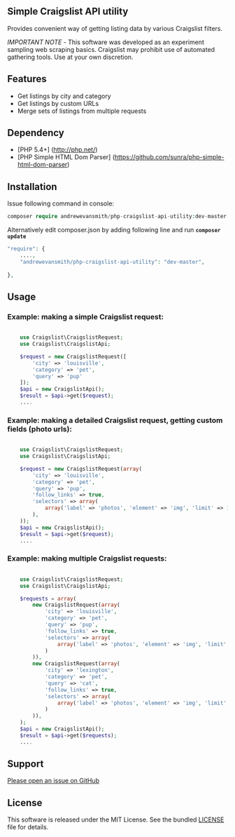 ## Simple Craigslist API utility
Provides convenient way of getting listing data by various Craigslist filters.

*IMPORTANT NOTE* - This software was developed as an experiment sampling web scraping basics.  Craigslist may prohibit use of automated gathering tools.  Use at your own discretion.

Features
------------
* Get listings by city and category
* Get listings by custom URLs
* Merge sets of listings from multiple requests


Dependency
------------
* [PHP 5.4+] (http://php.net/)
* [PHP Simple HTML Dom Parser] (https://github.com/sunra/php-simple-html-dom-parser)


Installation
------------

Issue following command in console:

```php
composer require andrewevansmith/php-craigslist-api-utility:dev-master
```

Alternatively  edit composer.json by adding following line and run **`composer update`**
```php
"require": { 
    ....,
    "andrewevansmith/php-craigslist-api-utility": "dev-master",
	
},
```

Usage
------------

### Example: making a simple Craigslist request:
```php

    use Craigslist\CraigslistRequest;
    use Craigslist\CraigslistApi;

    $request = new CraigslistRequest([
        'city' => 'louisville',
        'category' => 'pet',
        'query' => 'pup'
    ]);
    $api = new CraigslistApi();
    $result = $api->get($request);
    ....
```

### Example: making a detailed Craigslist request, getting custom fields (photo urls):
```php

    use Craigslist\CraigslistRequest;
    use Craigslist\CraigslistApi;

    $request = new CraigslistRequest(array(
        'city' => 'louisville',
        'category' => 'pet',
        'query' => 'pup',
        'follow_links' => true,
        'selectors' => array(
            array('label' => 'photos', 'element' => 'img', 'limit' => 10, 'target' => 'src'),
        ),
    ));
    $api = new CraigslistApi();
    $result = $api->get($request);
    ....
```

### Example: making multiple Craigslist requests:
```php

    use Craigslist\CraigslistRequest;
    use Craigslist\CraigslistApi;

    $requests = array( 
        new CraigslistRequest(array(
            'city' => 'louisville',
            'category' => 'pet',
            'query' => 'pup',
            'follow_links' => true,
            'selectors' => array( 
                array('label' => 'photos', 'element' => 'img', 'limit' => 3, 'target' => 'src'),
            )
        )),
        new CraigslistRequest(array(
            'city' => 'lexington',
            'category' => 'pet',
            'query' => 'cat',
            'follow_links' => true,
            'selectors' => array(
                array('label' => 'photos', 'element' => 'img', 'limit' => 3, 'target' => 'src'),
            )
        )),
    );
    $api = new CraigslistApi();
    $result = $api->get($requests);
    ....
```

Support
-------

[Please open an issue on GitHub](https://github.com/andrewevansmith/php-craigslist-api-utility/issues)


License
-------

This software is released under the MIT License. See the bundled
[LICENSE](https://github.com/andrewevansmith/php-craigslist-api-utility/blob/master/LICENSE)
file for details.
